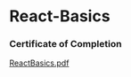 # React-Basics

### Certificate of Completion

[ReactBasics.pdf](https://github.com/kirthi2005/React-Basics/files/11149823/ReactBasics.pdf)
